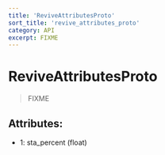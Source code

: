```yaml
---
title: 'ReviveAttributesProto'
sort_title: 'revive_attributes_proto'
category: API
excerpt: FIXME
---
```


# ReviveAttributesProto

> FIXME

## Attributes:

- 1: sta_percent (float)
